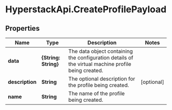 # HyperstackApi.CreateProfilePayload

## Properties

Name | Type | Description | Notes
------------ | ------------- | ------------- | -------------
**data** | **{String: String}** | The data object containing the configuration details of the virtual machine profile being created. | 
**description** | **String** | The optional description for the profile being created. | [optional] 
**name** | **String** | The name of the profile being created. | 


